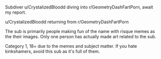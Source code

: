 Subdiver u/CrystalizedBloodd diving into r/GeometryDashFartPorn, await my report.

u/CrystalizedBloodd returning from r/GeometryDashFartPorn 

The sub is primarily people making fun of the name with risque memes as the their images. Only one person has actually made art related to the sub.

Category 1, 18+ due to the memes and subject matter. If you hate kinkshamers, avoid this sub as it's full of them.